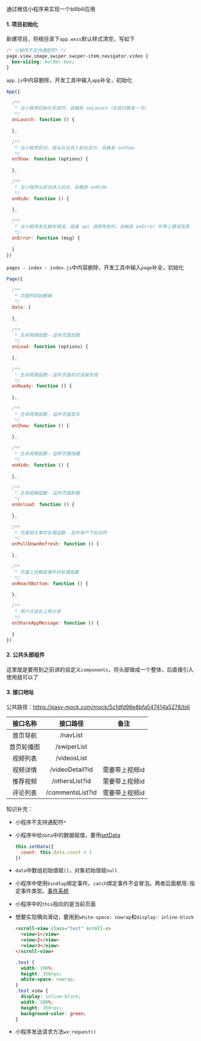 通过微信小程序来实现一个bilibili应用

#### 1. 项目初始化

新建项目，将根目录下`app.wxss`默认样式清空，写如下

```css
/* 小程序不支持通配符* */
page,view,image,swiper,swiper-item,navigator,video {
  box-sizing: border-box;
}
```

 `app.js`中内容删除，开发工具中输入`app`补全，初始化

```js
App({

  /**
   * 当小程序初始化完成时，会触发 onLaunch（全局只触发一次）
   */
  onLaunch: function () {
    
  },

  /**
   * 当小程序启动，或从后台进入前台显示，会触发 onShow
   */
  onShow: function (options) {
    
  },

  /**
   * 当小程序从前台进入后台，会触发 onHide
   */
  onHide: function () {
    
  },

  /**
   * 当小程序发生脚本错误，或者 api 调用失败时，会触发 onError 并带上错误信息
   */
  onError: function (msg) {
    
  }
})
```

`pages - index - index.js`中内容删除，开发工具中输入`page`补全，初始化

```js
Page({

  /**
   * 页面的初始数据
   */
  data: {
    
  },

  /**
   * 生命周期函数--监听页面加载
   */
  onLoad: function (options) {
    
  },

  /**
   * 生命周期函数--监听页面初次渲染完成
   */
  onReady: function () {
    
  },

  /**
   * 生命周期函数--监听页面显示
   */
  onShow: function () {
    
  },

  /**
   * 生命周期函数--监听页面隐藏
   */
  onHide: function () {
    
  },

  /**
   * 生命周期函数--监听页面卸载
   */
  onUnload: function () {
    
  },

  /**
   * 页面相关事件处理函数--监听用户下拉动作
   */
  onPullDownRefresh: function () {
    
  },

  /**
   * 页面上拉触底事件的处理函数
   */
  onReachBottom: function () {
    
  },

  /**
   * 用户点击右上角分享
   */
  onShareAppMessage: function () {
    
  }
})
```



#### 2. 公共头部组件

这里就是要用到之前讲的自定义`components`，将头部做成一个整体，后直接引入使用就可以了



#### 3. 接口地址

公共路径：https://easy-mock.com/mock/5c1dfd98e8bfa547414a5278/bili

|  接口名称  |     接口路径     |      备注      |
| :--------: | :--------------: | :------------: |
|  首页导航  |     /navList     |                |
| 首页轮播图 |   /swiperList    |                |
|  视频列表  |   /videosList    |                |
|  视频详情  | /videoDetail?id  | 需要带上视频id |
|  推荐视频  |  /othersList?id  | 需要带上视频id |
|  评论列表  | /commentsList?id | 需要带上视频id |





知识补充：

- 小程序不支持通配符`*`

- 小程序中给`data`中的数据赋值，要用[setData](https://developers.weixin.qq.com/miniprogram/dev/reference/api/Page.html)

  ```js
  this.setData({
  	count: this.data.count + 1
  })
  ```

- `data`中数组初始值赋`[]`，对象初始值赋`null`

- 小程序中使用`bindtap`绑定事件。`catch`绑定事件不会冒泡。两者后面都用`:`指定事件类型。[事件系统](https://developers.weixin.qq.com/miniprogram/dev/framework/view/wxml/event.html)

- 小程序中的`this`指向的是当前页面

- 想要实现横向滑动，要用到`white-space: nowrap`和`display: inline-block`

  ```html
  <scroll-view class="test" scroll-x>
    <view>1</view>
    <view>2</view>
    <view>3</view>
  </scroll-view>
  ```

  ```css
  .test {
    width: 100%;
    height: 350rpx;
    white-space: nowrap;
  }
  .test view {
    display: inline-block;
    width: 100%;
    height: 350rpx;
    background-color: green;
  }
  ```

- 小程序发送请求方法`wx:request()`